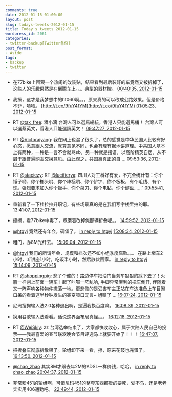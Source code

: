 ```yaml
---
comments: true
date: 2012-01-15 01:00:00
layout: post
slug: todays-tweets-2012-01-15
title: Today's tweets 2012-01-15
wordpress_id: 2061
categories:
- twitter-backup[Twitter备份]
post_format:
- Aside
tags:
- backup
- twitter
---
```





  * 在77bike上围观一个热闹的改装贴，结果看到最后装好的车竟然又被拆掉了，这些人的乐趣果然是在倒腾车上。。。典型的器材控。 [00:40:35, 2012-01-15](http://twitter.com/gfrog/statuses/158227017945464834)





  * 我擦，这才是我梦想中的ht060啊。。。原来真的可以改成公路效果。但是价格不菲，啧啧。 [http://t.co/9fuY4fYM](http://t.co/9fuY4fYM) [01:05:23, 2012-01-15](http://twitter.com/gfrog/statuses/158233259300487170)





  * RT [@tax_free](http://twitter.com/tax_free): 潘小濤
台灣人可以選馬總統，香港人只能選馬桶！
台灣人可以選蔡英文，香港人只能選讀英文！ [09:47:27, 2012-01-15](http://twitter.com/gfrog/statuses/158364640886276096)





  * RT [@Victoraiyang](http://twitter.com/Victoraiyang): 我在网上也混了很久了，总的感觉是中华民国人比较有好心态，愿意跟人交流，就算意见不同，也会有理有据地讲道理。中共国人基本上有两种，一种是一言不合就骂sb，另一种就是摆谱，以高阶精英自居，从不屑于跟普遍网友交换意见。由此观之，共国离真正的自 ... [09:53:36, 2012-01-15](http://twitter.com/gfrog/statuses/158366189469442048)





  * RT [@staciezy](http://twitter.com/staciezy): RT [@lucifierya](http://twitter.com/lucifierya): 四川人对工科好有爱，不完全统计有：你个锤子哟、你个榔头哟、你个棒槌哟、你个铲铲、你个板板，有个毛线、有个球。强烈要求加入你个扳手、你个菜刀、你个电钻、你个键盘……” [09:55:41, 2012-01-15](http://twitter.com/gfrog/statuses/158366712893411331)





  * 重新看了一下杜拉拉升职记，有些场景真的是在我们写字楼里拍的耶。 [13:41:07, 2012-01-15](http://twitter.com/gfrog/statuses/158423444244017152)





  * 擦擦，看77bike中毒了，琢磨着改掉俺那辆折叠呢。。 [14:59:52, 2012-01-15](http://twitter.com/gfrog/statuses/158443264402395136)





  * [@htgyj](http://twitter.com/htgyj) 竟然还有年会，碉堡了。 [in reply to htgyj](http://twitter.com/htgyj/statuses/158444708174110720) [15:08:34, 2012-01-15](http://twitter.com/gfrog/statuses/158445455259336705)





  * 粗门，办8M光纤去。 [15:09:04, 2012-01-15](http://twitter.com/gfrog/statuses/158445579389779968)





  * [@htgyj](http://twitter.com/htgyj) 我们的所谓年会，规模和档次还不如小组季度腐败。。。 在路上堵车2小时，听讲座1小时，吃饭半小时，然后散伙回家。 [in reply to htgyj](http://twitter.com/htgyj/statuses/158446026011848704) [15:14:09, 2012-01-15](http://twitter.com/gfrog/statuses/158446856349814784)





  * RT [@shoppingpig](http://twitter.com/shoppingpig): 悲了个催的！路边停车把油门当刹车狠狠的踩下去了！火箭一样创上前面一辆车！起了咔嚓一阵乱响, 手脚异常麻利的把车倒开, 伴随着又一阵声响各种物件撒落一地。更悲催的是受害车主正站在车边准备上车目瞪口呆的看着这半秒钟发生的突变哑口无言~ 姐赔了 ... [16:07:24, 2012-01-15](http://twitter.com/gfrog/statuses/158460259382472705)





  * 尼玛搜狗输入法2.0各种退出啊，是逼我换百度嘛。 [16:08:39, 2012-01-15](http://twitter.com/gfrog/statuses/158460574190153728)





  * 换用谷歌输入法看看。话说这界面布局真怪。。。 [16:12:18, 2012-01-15](http://twitter.com/gfrog/statuses/158461492323303425)





  * RT [@WeiSkiy](http://twitter.com/WeiSkiy): zz 台湾选举结束了，大家都快收收心，属于大陆人民自己的投票——我最喜爱的春节联欢晚会节目评选马上就要开始了！！！ [16:47:07, 2012-01-15](http://twitter.com/gfrog/statuses/158470252492103680)





  * 把折叠车彻底拆散架了。轮组卸下来一看，擦，原来花鼓也完蛋了。 [19:13:50, 2012-01-15](http://twitter.com/gfrog/statuses/158507174790832128)





  * [@chao_zhao](http://twitter.com/chao_zhao) 其实8M才跟去年2M的ADSL一样价钱，哈哈。 [in reply to chao_zhao](http://twitter.com/chao_zhao/statuses/158462384502079488) [20:04:37, 2012-01-15](http://twitter.com/gfrog/statuses/158519956223434752)





  * 非常粉451的轮组啊，可惜尼玛451的整套东西都贵的要死，受不鸟，还是老老实实用406通勤吧。 [22:49:44, 2012-01-15](http://twitter.com/gfrog/statuses/158561507842588674)




